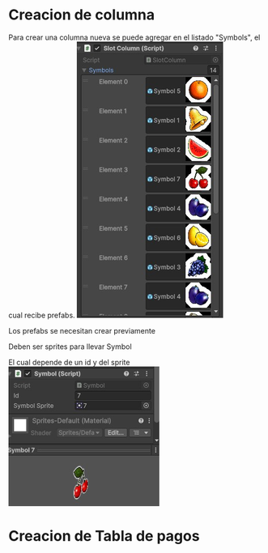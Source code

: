 # Creacion de columna

Para crear una columna nueva se puede agregar en el listado "Symbols", el cual recibe prefabs.
![Vista previa del juego](Assets/Docs/ColumnEditor.jpg)

Los prefabs se necesitan crear previamente

Deben ser sprites para llevar Symbol

El cual depende de un id y del sprite
![Vista previa del juego](Assets/Docs/Prefab.jpg)

# Creacion de Tabla de pagos